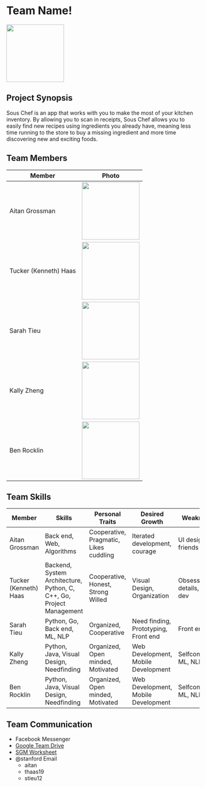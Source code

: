 # Team Name!
<img src="./images/sousChef@2x.png" width="150">

## Project Synopsis
Sous Chef is an app that works with you to make the most of your kitchen inventory. By allowing you to scan in receipts, Sous Chef allows you to easily find new recipes using ingredients you already have, meaning less time running to the store to buy a missing ingredient and more time discovering new and exciting foods. 


## Team Members
| Member                | Photo                                         |
| --------------------- | --------------------------------------------- |
| Aitan Grossman        | <img src="./images/Headshot.jpg" width="150"> |
| Tucker (Kenneth) Haas | <img src="./images/tucker.png" width="150"> |
| Sarah Tieu            | <img src="./images/sarahtieu.png" width="150"> |
| Kally Zheng           | <img src="./images/KallyHeadshot.JPG" width="150"> |
| Ben Rocklin           | <img src="./images/KallyHeadshot.JPG" width="150"> |

## Team Skills
| Member                | Skills                        | Personal Traits  | Desired Growth | Weaknesses |
| --------------------- | ----------------------------- | ---------------- | -------------- | ---------- |
| Aitan Grossman        | Back end, Web, Algorithms | Cooperative, Pragmatic, Likes cuddling | Iterated development, courage | UI design, no friends |
| Tucker (Kenneth) Haas | Backend, System Architecture, Python, C, C++, Go, Project Management | Cooperative, Honest, Strong Willed | Visual Design, Organization | Obsess over details, Web dev
| Sarah Tieu            | Python, Go, Back end, ML, NLP | Organized, Cooperative | Need finding, Prototyping, Front end | Front end |
| Kally Zheng           | Python, Java, Visual Design, Needfinding |  Organized, Open minded, Motivated | Web Development, Mobile Development | Selfconfidence, ML, NLP
| Ben Rocklin           | Python, Java, Visual Design, Needfinding |  Organized, Open minded, Motivated | Web Development, Mobile Development | Selfconfidence, ML, NLP

## Team Communication
* Facebook Messenger
* [Google Team Drive](https://drive.google.com/drive/u/0/folders/0APuBDtZh-TEUUk9PVA)
* [SGM Worksheet](https://docs.google.com/forms/d/1GayYOwG_QavQE4iNx63emikCSeXUXO9Gq0VRaRGm9ok/edit?usp=sharing)
* @stanford Email
    * aitan
    * thaas19
    * stieu12
